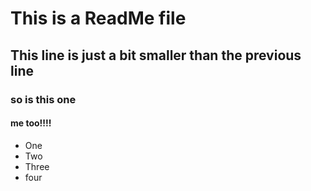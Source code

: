 # This is a ReadMe file
## This line is just a bit smaller than the previous line
### so is this one
#### me too!!!!

* One
* Two
* Three
* four
